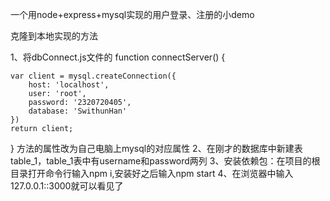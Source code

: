 一个用node+express+mysql实现的用户登录、注册的小demo

克隆到本地实现的方法

1、将dbConnect.js文件的
function connectServer() {

    var client = mysql.createConnection({
        host: 'localhost',
        user: 'root',
        password: '2320720405',
        database: 'SwithunHan'
    })
    return client;
}
方法的属性改为自己电脑上mysql的对应属性
2、在刚才的数据库中新建表table_1，table_1表中有username和password两列
3、安装依赖包：在项目的根目录打开命令行输入npm i,安装好之后输入npm start
4、在浏览器中输入127.0.0.1::3000就可以看见了